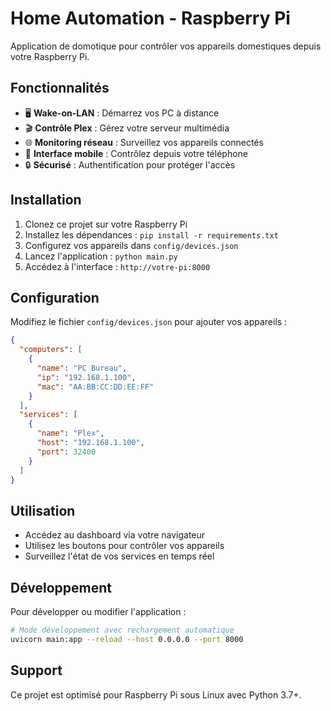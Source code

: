 # Home Automation - Raspberry Pi

Application de domotique pour contrôler vos appareils domestiques depuis votre Raspberry Pi.

## Fonctionnalités

- 🖥️ **Wake-on-LAN** : Démarrez vos PC à distance
- 🎬 **Contrôle Plex** : Gérez votre serveur multimédia
- 🌐 **Monitoring réseau** : Surveillez vos appareils connectés
- 📱 **Interface mobile** : Contrôlez depuis votre téléphone
- 🔒 **Sécurisé** : Authentification pour protéger l'accès

## Installation

1. Clonez ce projet sur votre Raspberry Pi
2. Installez les dépendances : `pip install -r requirements.txt`
3. Configurez vos appareils dans `config/devices.json`
4. Lancez l'application : `python main.py`
5. Accédez à l'interface : `http://votre-pi:8000`

## Configuration

Modifiez le fichier `config/devices.json` pour ajouter vos appareils :

```json
{
  "computers": [
    {
      "name": "PC Bureau",
      "ip": "192.168.1.100",
      "mac": "AA:BB:CC:DD:EE:FF"
    }
  ],
  "services": [
    {
      "name": "Plex",
      "host": "192.168.1.100",
      "port": 32400
    }
  ]
}
```

## Utilisation

- Accédez au dashboard via votre navigateur
- Utilisez les boutons pour contrôler vos appareils
- Surveillez l'état de vos services en temps réel

## Développement

Pour développer ou modifier l'application :

```bash
# Mode développement avec rechargement automatique
uvicorn main:app --reload --host 0.0.0.0 --port 8000
```

## Support

Ce projet est optimisé pour Raspberry Pi sous Linux avec Python 3.7+.